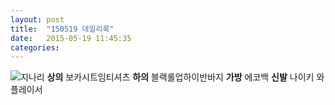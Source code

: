 ```yaml
---
layout: post
title:  "150519 데일리룩"
date:   2015-05-19 11:45:35
categories: 
---
```

![지나리](https://lh6.googleusercontent.com/-Y_9KGRRl4LU/VWhnqFPz21I/AAAAAAAAABQ/1QrxP_Wbh9Y/w351-h263-no/0519.jpg)
**상의** 보카시트임티셔츠
**하의** 블랙롤업하이반바지
**가방** 에코백
**신발** 나이키 와플레이서

